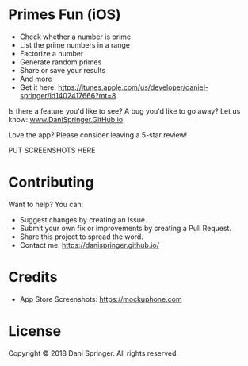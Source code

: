 # Primes Fun (iOS)
- Check whether a number is prime
- List the prime numbers in a range
- Factorize a number
- Generate random primes
- Share or save your results
- And more
- Get it here: https://itunes.apple.com/us/developer/daniel-springer/id1402417666?mt=8

Is there a feature you'd like to see? A bug you'd like to go away? Let us know: www.DaniSpringer.GitHub.io

Love the app? Please consider leaving a 5-star review!


PUT SCREENSHOTS HERE

# Contributing
Want to help? You can:
- Suggest changes by creating an Issue.
- Submit your own fix or improvements by creating a Pull Request.
- Share this project to spread the word.
- Contact me: https://danispringer.github.io/

# Credits
- App Store Screenshots: https://mockuphone.com

# License
Copyright © 2018 Dani Springer. All rights reserved.